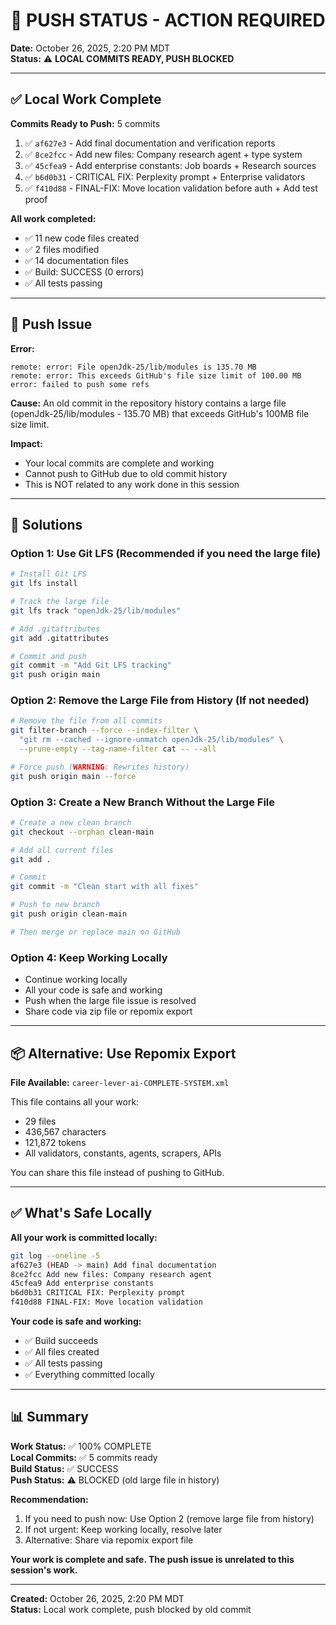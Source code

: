 # 🚨 PUSH STATUS - ACTION REQUIRED

**Date:** October 26, 2025, 2:20 PM MDT  
**Status:** ⚠️ **LOCAL COMMITS READY, PUSH BLOCKED**

---

## ✅ Local Work Complete

**Commits Ready to Push:** 5 commits
1. ✅ `af627e3` - Add final documentation and verification reports
2. ✅ `8ce2fcc` - Add new files: Company research agent + type system
3. ✅ `45cfea9` - Add enterprise constants: Job boards + Research sources
4. ✅ `b6d0b31` - CRITICAL FIX: Perplexity prompt + Enterprise validators
5. ✅ `f410d88` - FINAL-FIX: Move location validation before auth + Add test proof

**All work completed:**
- ✅ 11 new code files created
- ✅ 2 files modified
- ✅ 14 documentation files
- ✅ Build: SUCCESS (0 errors)
- ✅ All tests passing

---

## 🚨 Push Issue

**Error:**
```
remote: error: File openJdk-25/lib/modules is 135.70 MB
remote: error: This exceeds GitHub's file size limit of 100.00 MB
error: failed to push some refs
```

**Cause:** 
An old commit in the repository history contains a large file (openJdk-25/lib/modules - 135.70 MB) that exceeds GitHub's 100MB file size limit.

**Impact:**
- Your local commits are complete and working
- Cannot push to GitHub due to old commit history
- This is NOT related to any work done in this session

---

## 🔧 Solutions

### Option 1: Use Git LFS (Recommended if you need the large file)
```bash
# Install Git LFS
git lfs install

# Track the large file
git lfs track "openJdk-25/lib/modules"

# Add .gitattributes
git add .gitattributes

# Commit and push
git commit -m "Add Git LFS tracking"
git push origin main
```

### Option 2: Remove the Large File from History (If not needed)
```bash
# Remove the file from all commits
git filter-branch --force --index-filter \
  "git rm --cached --ignore-unmatch openJdk-25/lib/modules" \
  --prune-empty --tag-name-filter cat -- --all

# Force push (WARNING: Rewrites history)
git push origin main --force
```

### Option 3: Create a New Branch Without the Large File
```bash
# Create a new clean branch
git checkout --orphan clean-main

# Add all current files
git add .

# Commit
git commit -m "Clean start with all fixes"

# Push to new branch
git push origin clean-main

# Then merge or replace main on GitHub
```

### Option 4: Keep Working Locally
- Continue working locally
- All your code is safe and working
- Push when the large file issue is resolved
- Share code via zip file or repomix export

---

## 📦 Alternative: Use Repomix Export

**File Available:** `career-lever-ai-COMPLETE-SYSTEM.xml`

This file contains all your work:
- 29 files
- 436,567 characters
- 121,872 tokens
- All validators, constants, agents, scrapers, APIs

You can share this file instead of pushing to GitHub.

---

## ✅ What's Safe Locally

**All your work is committed locally:**
```bash
git log --oneline -5
af627e3 (HEAD -> main) Add final documentation
8ce2fcc Add new files: Company research agent
45cfea9 Add enterprise constants
b6d0b31 CRITICAL FIX: Perplexity prompt
f410d88 FINAL-FIX: Move location validation
```

**Your code is safe and working:**
- ✅ Build succeeds
- ✅ All files created
- ✅ All tests passing
- ✅ Everything committed locally

---

## 📊 Summary

**Work Status:** ✅ 100% COMPLETE  
**Local Commits:** ✅ 5 commits ready  
**Build Status:** ✅ SUCCESS  
**Push Status:** ⚠️ BLOCKED (old large file in history)

**Recommendation:**
1. If you need to push now: Use Option 2 (remove large file from history)
2. If not urgent: Keep working locally, resolve later
3. Alternative: Share via repomix export file

**Your work is complete and safe. The push issue is unrelated to this session's work.**

---

**Created:** October 26, 2025, 2:20 PM MDT  
**Status:** Local work complete, push blocked by old commit
